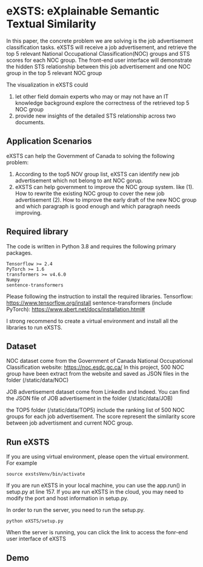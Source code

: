 # eXSTS: eXplainable Semantic Textual Similarity
In this paper, the concrete problem we are solving is the job advertisement classification tasks. 
eXSTS will receive a job advertisement, and retrieve the top 5 relevant National Occupational Classification(NOC) groups and STS scores for each NOC group.
The front-end user interface will demonstrate the hidden STS relationship between this job advertisement and one NOC group in the top 5 relevant NOC group

The visualization in eXSTS could 
1. let other field domain experts who may or may not have an IT knowledge background explore the correctness of the retrieved top 5 NOC group
2. provide new insights of the detailed STS relationship across two documents.

## Application Scenarios
eXSTS can help the Government of Canada to solving the following problem:
1. According to the top5 NOV group list, eXSTS can identify new job advertisement which not belong to ant NOC gorup.
2. eXSTS can help government to improve the NOC group system. like
(1). How to rewrite the existing NOC group to cover the new job advertisement
(2). How to improve the early draft of the new NOC group and which paragraph is good enough and which paragraph needs improving.

## Required library
The code is written in Python 3.8 and requires the following primary packages.
```
Tensorflow >= 2.4
PyTorch >= 1.6
transformers >= v4.6.0
Numpy
sentence-transformers
```

Please following the instruction to install the required libraries.
Tensorflow: https://www.tensorflow.org/install
sentence-transformers (include PyTorch): https://www.sbert.net/docs/installation.html#

I strong recommend to create a virtual environment and install all the libraries to run eXSTS.

## Dataset
NOC dataset come from the Government of Canada National Occupational Classification website: https://noc.esdc.gc.ca/
In this project, 500 NOC group have been extract from the website and saved as JSON files in the folder (/static/data/NOC)

JOB advertisement dataset come from LinkedIn and Indeed. You can find the JSON file of JOB advertisement in the folder (/static/data/JOB)

the TOP5 folder (/static/data/TOP5) include the ranking list of 500 NOC groups for each job advertisement. The score represent the similarity score between job advertisment and current NOC group.

## Run eXSTS
If you are using virtual environment, please open the virtual environment. For example
```
source exstsVenv/bin/activate
```

If you are run eXSTS in your local machine, you can use the app.run() in setup.py at line 157.
If you are run eXSTS in the cloud, you may need to modify the port and host information in setup.py.

In order to run the server, you need to run the setup.py.
```
python eXSTS/setup.py
```

When the server is running, you can click the link to access the fonr-end user interface of eXSTS

## Demo
